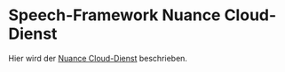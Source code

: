 # Speech-Framework Nuance Cloud-Dienst

Hier wird der [Nuance Cloud-Dienst](./Nuance.md) beschrieben.